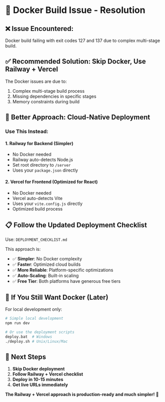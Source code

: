 # 🐳 Docker Build Issue - Resolution

## ❌ Issue Encountered:
Docker build failing with exit codes 127 and 137 due to complex multi-stage build.

## ✅ **Recommended Solution: Skip Docker, Use Railway + Vercel**

The Docker issues are due to:
1. Complex multi-stage build process
2. Missing dependencies in specific stages
3. Memory constraints during build

## 🚀 **Better Approach: Cloud-Native Deployment**

### **Use This Instead:**

#### 1. **Railway for Backend** (Simpler)
- No Docker needed
- Railway auto-detects Node.js
- Set root directory to `/server`
- Uses your `package.json` directly

#### 2. **Vercel for Frontend** (Optimized for React)
- No Docker needed  
- Vercel auto-detects Vite
- Uses your `vite.config.js` directly
- Optimized build process

## 📋 **Follow the Updated Deployment Checklist**

Use: `DEPLOYMENT_CHECKLIST.md`

This approach is:
- ✅ **Simpler**: No Docker complexity
- ✅ **Faster**: Optimized cloud builds
- ✅ **More Reliable**: Platform-specific optimizations
- ✅ **Auto-Scaling**: Built-in scaling
- ✅ **Free Tier**: Both platforms have generous free tiers

## 🔧 **If You Still Want Docker (Later)**

For local development only:
```bash
# Simple local development
npm run dev

# Or use the deployment scripts
deploy.bat  # Windows
./deploy.sh # Unix/Linux/Mac
```

## 🎯 **Next Steps**

1. **Skip Docker deployment**
2. **Follow Railway + Vercel checklist**
3. **Deploy in 10-15 minutes**
4. **Get live URLs immediately**

**The Railway + Vercel approach is production-ready and much simpler!** 🚀
